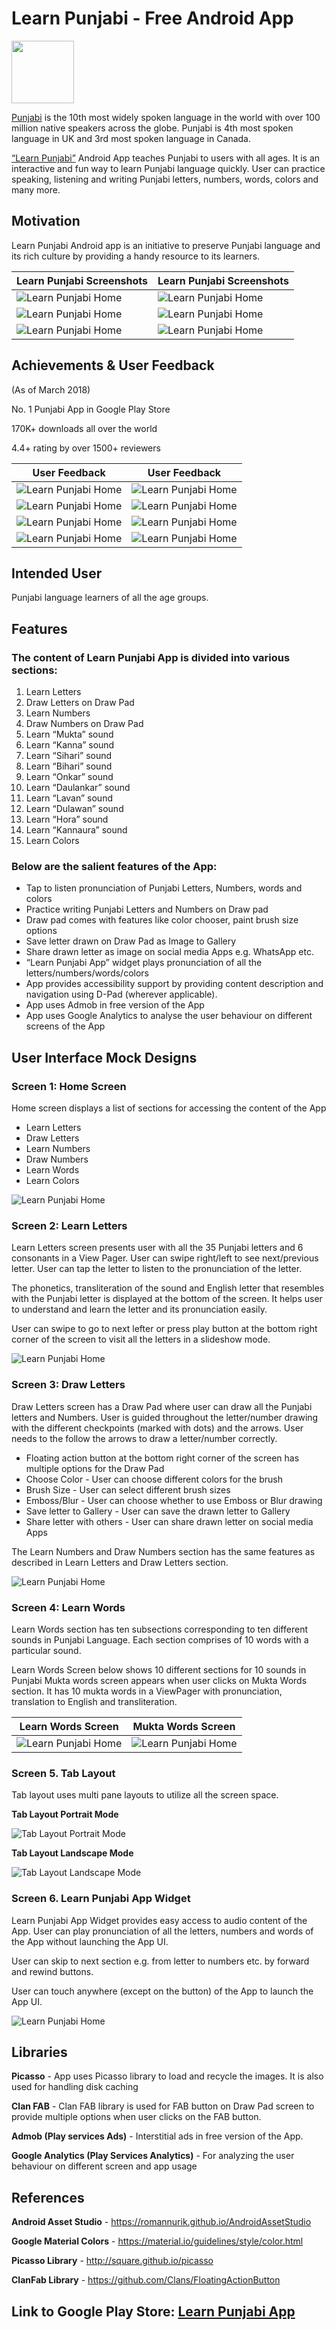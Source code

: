 # Learn Punjabi - Free Android App

<p align="left">
  <img src="https://raw.githubusercontent.com/GurmeetSingh14/Learn-Punjabi/master/Images/learnpunjabi_icon.png" width="100" height="100"/>
</p>

[Punjabi](https://en.wikipedia.org/wiki/Punjabi) is the 10th most widely spoken language in the world with over 100 million native speakers across the globe. Punjabi is 4th most spoken language in UK and 3rd most spoken language in Canada. 

[“Learn Punjabi”](https://play.google.com/store/apps/details?id=gswebcrunch.com.learnpunjabi) Android App teaches Punjabi to users with all ages. It is an interactive and fun way to learn Punjabi language quickly. User can practice speaking, listening and writing Punjabi letters, numbers, words, colors and many more. 

## Motivation
Learn Punjabi Android app is an initiative to preserve Punjabi language and its rich culture by providing a handy resource to its learners.

| Learn Punjabi Screenshots | Learn Punjabi Screenshots |
| ------------- | ------------- |
| ![Learn Punjabi Home](https://raw.githubusercontent.com/GurmeetSingh14/Learn-Punjabi/master/Mockups/learnpunjabi_home.png "Learn Punjabi Home")   | ![Learn Punjabi Home](https://raw.githubusercontent.com/GurmeetSingh14/Learn-Punjabi/master/Mockups/learn_letter.png "Learn Punjabi Home")   |
| ![Learn Punjabi Home](https://raw.githubusercontent.com/GurmeetSingh14/Learn-Punjabi/master/Mockups/draw_letter.png "Learn Punjabi Home")   | ![Learn Punjabi Home](https://raw.githubusercontent.com/GurmeetSingh14/Learn-Punjabi/master/Mockups/learn_word.png "Learn Punjabi Home")   |
| ![Learn Punjabi Home](https://raw.githubusercontent.com/GurmeetSingh14/Learn-Punjabi/master/Mockups/drawer.png "Learn Punjabi Home")   | ![Learn Punjabi Home](https://raw.githubusercontent.com/GurmeetSingh14/Learn-Punjabi/master/Mockups/color.png "Learn Punjabi Home")   |

## Achievements & User Feedback 
(As of March 2018) 

No. 1 Punjabi App in Google Play Store

170K+ downloads all over the world

4.4+ rating by over 1500+ reviewers


| User Feedback  | User Feedback |
| ------------- | ------------- |
| ![Learn Punjabi Home](https://raw.githubusercontent.com/GurmeetSingh14/Learn-Punjabi/master/Images/Feedback18.png)  | ![Learn Punjabi Home](https://raw.githubusercontent.com/GurmeetSingh14/Learn-Punjabi/master/Images/Feedback12.png)  |
| ![Learn Punjabi Home](https://raw.githubusercontent.com/GurmeetSingh14/Learn-Punjabi/master/Images/Feedback14.png)  | ![Learn Punjabi Home](https://raw.githubusercontent.com/GurmeetSingh14/Learn-Punjabi/master/Images/Feedback15.png)  |
| ![Learn Punjabi Home](https://raw.githubusercontent.com/GurmeetSingh14/Learn-Punjabi/master/Images/Feedback16.png)  | ![Learn Punjabi Home](https://raw.githubusercontent.com/GurmeetSingh14/Learn-Punjabi/master/Images/Feedback3.png) |
| ![Learn Punjabi Home](https://raw.githubusercontent.com/GurmeetSingh14/Learn-Punjabi/master/Images/Feedback17.png)  | ![Learn Punjabi Home](https://raw.githubusercontent.com/GurmeetSingh14/Learn-Punjabi/master/Images/Feedback2.png)  |

## Intended User
Punjabi language learners of all the age groups.

## Features
### The content of Learn Punjabi App is divided into various sections:

1. Learn Letters
2. Draw Letters on Draw Pad
3. Learn Numbers
4. Draw Numbers on Draw Pad
5. Learn “Mukta” sound
6. Learn “Kanna” sound
7. Learn “Sihari” sound
8. Learn “Bihari” sound
9. Learn “Onkar” sound
10. Learn “Daulankar” sound
11. Learn “Lavan” sound
12. Learn “Dulawan” sound
13. Learn “Hora” sound
14. Learn “Kannaura” sound
15. Learn Colors

### Below are the salient features of the App:

* Tap to listen pronunciation of Punjabi Letters, Numbers, words and colors
* Practice writing Punjabi Letters and Numbers on Draw pad
* Draw pad comes with features like color chooser, paint brush size options
* Save letter drawn on Draw Pad as Image to Gallery
* Share drawn letter as image on social media Apps e.g. WhatsApp etc.
* “Learn Punjabi App” widget plays pronunciation of all the letters/numbers/words/colors 
* App provides accessibility support by providing content description and navigation using D-Pad (wherever applicable).
* App uses Admob in free version of the App
* App uses Google Analytics to analyse the user behaviour on different screens of the App

## User Interface Mock Designs
### Screen 1: Home Screen
Home screen displays a list of sections for accessing the content of the App 

* Learn Letters 
* Draw Letters
* Learn Numbers
* Draw Numbers
* Learn Words 
* Learn Colors 

![Learn Punjabi Home](https://raw.githubusercontent.com/GurmeetSingh14/Learn-Punjabi/master/Images/rsz_mock1.png "Learn Punjabi Home") 

### Screen 2: Learn Letters
Learn Letters screen presents user with all the 35 Punjabi letters and 6 consonants in a View Pager. User can swipe right/left to see next/previous letter. User can tap the letter to listen to the pronunciation of the letter. 

The phonetics, transliteration of the sound and English letter that resembles with the Punjabi letter is displayed at the bottom of the screen. It helps user to understand and learn the letter and its pronunciation easily.

User can swipe to go to next lefter or press play button at the bottom right corner of the screen to visit all the letters in a slideshow mode.

![Learn Punjabi Home](https://raw.githubusercontent.com/GurmeetSingh14/Learn-Punjabi/master/Images/rsz_mock2.png "Learn Punjabi Home") 

### Screen 3: Draw Letters 
Draw Letters screen has a Draw Pad where user can draw all the Punjabi letters and Numbers. User is guided throughout the letter/number drawing with the different checkpoints (marked with dots) and the arrows. User needs to the follow the arrows to draw a letter/number correctly. 

* Floating action button at the bottom right corner of the screen has multiple options for the Draw Pad
* Choose Color - User can choose different colors for the brush
* Brush Size - User can select different brush sizes
* Emboss/Blur - User can choose whether to use Emboss or Blur drawing
* Save letter to Gallery - User can save the drawn letter to Gallery 
* Share letter with others - User can share drawn letter on social media Apps

The Learn Numbers and Draw Numbers section has the same features as described in Learn Letters and Draw Letters section. 

![Learn Punjabi Home](https://raw.githubusercontent.com/GurmeetSingh14/Learn-Punjabi/master/Images/rsz_mock3.png "Learn Punjabi Home")

### Screen 4: Learn Words

Learn Words section has ten subsections corresponding to ten different sounds in Punjabi Language. Each section comprises of 10 words with a particular sound.

Learn Words Screen below shows 10 different sections for 10 sounds in Punjabi
Mukta words screen appears when user clicks on Mukta Words section. It has 10 mukta words in a ViewPager with pronunciation, translation to English and transliteration.

| Learn Words Screen  | Mukta Words Screen |
| ------------- | ------------- |
| ![Learn Punjabi Home](https://raw.githubusercontent.com/GurmeetSingh14/Learn-Punjabi/master/Images/rsz_mock4.png)  | ![Learn Punjabi Home](https://raw.githubusercontent.com/GurmeetSingh14/Learn-Punjabi/master/Images/rsz_mock5.png)  |


### Screen 5. Tab Layout 

Tab layout uses multi pane layouts to utilize all the screen space. 

**Tab Layout Portrait Mode**

![Tab Layout Portrait Mode](https://raw.githubusercontent.com/GurmeetSingh14/Learn-Punjabi/master/Images/rsz_mock6.png "Tab Layout Portarit Mode")

**Tab Layout Landscape Mode**

![Tab Layout Landscape Mode](https://raw.githubusercontent.com/GurmeetSingh14/Learn-Punjabi/master/Images/rsz_mock7.png "Tab Layout Landscape Mode")

### Screen 6. Learn Punjabi App Widget

Learn Punjabi App Widget provides easy access to audio content of the App. User can play pronunciation of all the letters, numbers and words of the App without launching the App UI. 

User can skip to next section e.g. from letter to numbers etc. by forward and rewind buttons. 

User can touch anywhere (except on the button) of the App to launch the App UI.

![Learn Punjabi Home](https://raw.githubusercontent.com/GurmeetSingh14/Learn-Punjabi/master/Images/rsz_mock9.png "Learn Punjabi Home")

## Libraries
**Picasso** - App uses Picasso library to load and recycle the images. It is also used for handling disk caching

**Clan FAB** - Clan FAB library is used for FAB button on Draw Pad screen to provide multiple options when user clicks on the FAB button.

**Admob (Play services Ads)** - Interstitial ads in free version of the App.

**Google Analytics (Play Services Analytics)** - For analyzing the user behaviour on different screen and app usage

## References
**Android Asset Studio** - <https://romannurik.github.io/AndroidAssetStudio>

**Google Material Colors** - <https://material.io/guidelines/style/color.html>

**Picasso Library** - <http://square.github.io/picasso>

**ClanFab Library** - <https://github.com/Clans/FloatingActionButton>

## Link to Google Play Store: [Learn Punjabi App](https://play.google.com/store/apps/details?id=gswebcrunch.com.learnpunjabi)



